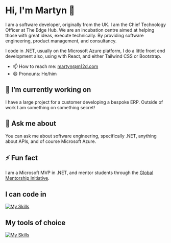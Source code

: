 # Hi, I'm Martyn 👋
I am a software developer, originally from the UK. I am the Chief Technology Officer at The Edge Hub. We are an incubation centre aimed at helping those with great ideas, execute technically. By providing software engineering, product management, and consultancy.

I code in .NET, usually on the Microsoft Azure platform, I do a little front end development also, using with React, and either Tailwind CSS or Bootstrap.

- 📫 How to reach me: martyn@m12d.com
- 😄 Pronouns: He/him

## 🔭 I’m currently working on
I have a large project for a customer developing a bespoke ERP. Outside of work I am something on something secret!

## 💬 Ask me about
You can ask me about software engineering, specifically .NET, anything about APIs, and of course Microsoft Azure.

## ⚡ Fun fact
I am a Microsoft MVP in .NET, and mentor students through the [Global Mentorship Initiative](https://globalmentorship.org/).

## I can code in
[![My Skills](https://skillicons.dev/icons?i=cs,dotnet,php,react,js,ts,html,css,tailwind,bootstrap)](https://skillicons.dev)

## My tools of choice
[![My Skills](https://skillicons.dev/icons?i=azure,github,mongodb,visualstudio,vscode,cloudflare)](https://skillicons.dev)
